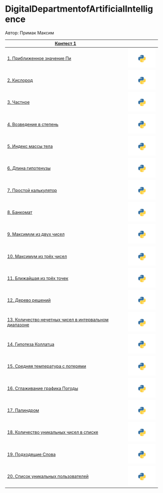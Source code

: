 # DigitalDepartmentofArtificialIntelligence

Автор: Примак Максим

| [Контест 1](https://contest.yandex.ru/contest/67706/problems/)                      |                             |
|-------------------------------------------------------------------------------------|:---------------------------:|
| [1. Приближенное значение Пи](./contest_01/task1/1.py)                              |    ![](./img/python.png)    |
| [2. Кислород](./contest_01/task2/2.py)                                              |    ![](./img/python.png)    |
| [3. Частное](./contest_01/task3/3.py)                                               |    ![](./img/python.png)    |
| [4. Возведение в степень](./contest_01/task4/4.py)                                  |    ![](./img/python.png)    |
| [5. Индекс массы тела](./contest_01/task5/5.py)                                     |    ![](./img/python.png)    |
| [6. Длина гипотенузы](./contest_01/task6/6.py)                                      |    ![](./img/python.png)    |
| [7. Простой калькулятор](./contest_01/task7/7.py)                                   |    ![](./img/python.png)    |
| [8. Банкомат](./contest_01/task8/8.py)                                              |    ![](./img/python.png)    |
| [9. Максимум из двух чисел](./contest_01/task9/9.py)                                |    ![](./img/python.png)    |
| [10. Максимум из трёх чисел](./contest_01/task9/9.py)                               |    ![](./img/python.png)    |
| [11. Ближайшая из трёх точек](./contest_01/task11/11.py)                            |    ![](./img/python.png)    |
| [12. Дерево решений](./contest_01/task12/12.py)                                     |    ![](./img/python.png)    |
| [13. Количество нечетных чисел в интервальном диапазоне](./contest_01/task13/13.py) |    ![](./img/python.png)    |
| [14. Гипотеза Коллатца](./contest_01/task14/14.py)                                  |    ![](./img/python.png)    |
| [15. Средняя температура с потерями](./contest_01/task15/15.py)                     |    ![](./img/python.png)    |
| [16. Сглаживание графика Погоды](./contest_01/task16/16.py)                         |    ![](./img/python.png)    |
| [17. Палиндром](./contest_01/task17/17.py)                                          |    ![](./img/python.png)    |
| [18. Количество уникальных чисел в списке](./contest_01/task18/18.py)               |    ![](./img/python.png)    |
| [19. Подходящие Слова](./contest_01/task19/19.py)                                   |    ![](./img/python.png)    |
| [20. Список уникальных пользователей](./contest_01/task20/20.py)                    |    ![](./img/python.png)    |
